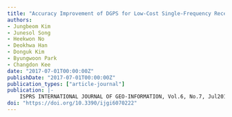 ```yaml
---
title: "Accuracy Improvement of DGPS for Low-Cost Single-Frequency Receiver Using Modified Flächen Korrektur Parameter Correction"
authors:
- Jungbeom Kim
- Junesol Song
- Heekwon No
- Deokhwa Han
- Donguk Kim
- Byungwoon Park
- Changdon Kee
date: "2017-07-01T00:00:00Z"
publishDate: "2017-07-01T00:00:00Z"
publication_types: ["article-journal"]
publication: |-
    ISPRS INTERNATIONAL JOURNAL OF GEO-INFORMATION, Vol.6, No.7, Jul2017, pp.222~242
doi: "https://doi.org/10.3390/ijgi6070222"
---
```

